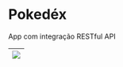 # Pokedéx
App com integração RESTful API

| <img src="https://github.com/MarcosArtabam/PokemonAPI/blob/main/app/src/main/res/raw/AppPokedex.gif"> |
 |  :----:  |
